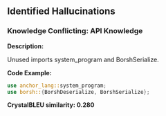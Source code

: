 ## Identified Hallucinations

### Knowledge Conflicting: API Knowledge
**Description:** 

Unused imports system_program and BorshSerialize.

**Code Example:**
```rust
use anchor_lang::system_program;
use borsh::{BorshDeserialize, BorshSerialize};
```

**CrystalBLEU similarity: 0.280** 
